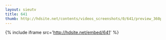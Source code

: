 ```yaml
---
layout: sieutv
title: 641
thumb: http://hdsite.net/contents/videos_screenshots/0/641/preview_360p.mp4.jpg
---
```

{% include iframe src='http://hdsite.net/embed/641' %}
 
